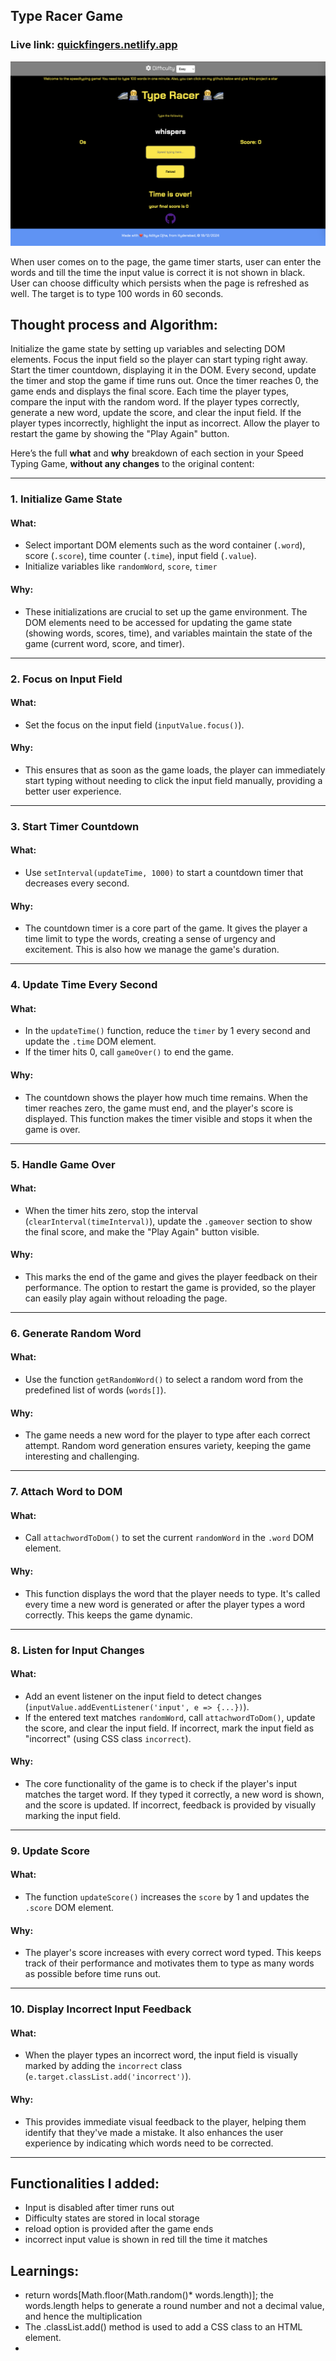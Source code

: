 ## Type Racer Game

### Live link: <a href="https://quickfingers.netlify.app">quickfingers.netlify.app</a>

<img src="https://github.com/gitit24x7/Mini-JS-projects/blob/main/Type%20Racer%20Game/typeraces.jpg">


When user comes on to the page, the game timer starts, user can enter the words and till the time the input value is correct it is not shown in black. 
User can choose difficulty which persists when the page is refreshed as well. The target is to type 100 words in 60 seconds. 

## Thought process and Algorithm:

Initialize the game state by setting up variables and selecting DOM elements.
Focus the input field so the player can start typing right away.
Start the timer countdown, displaying it in the DOM.
Every second, update the timer and stop the game if time runs out.
Once the timer reaches 0, the game ends and displays the final score.
Each time the player types, compare the input with the random word.
If the player types correctly, generate a new word, update the score, and clear the input field.
If the player types incorrectly, highlight the input as incorrect.
Allow the player to restart the game by showing the "Play Again" button.

Here’s the full **what** and **why** breakdown of each section in your Speed Typing Game, **without any changes** to the original content:

---

### **1. Initialize Game State**

#### **What:**
- Select important DOM elements such as the word container (`.word`), score (`.score`), time counter (`.time`), input field (`.value`). 
- Initialize variables like `randomWord`, `score`, `timer`

#### **Why:**
- These initializations are crucial to set up the game environment. The DOM elements need to be accessed for updating the game state (showing words, scores, time), and variables maintain the state of the game (current word, score, and timer).

---

### **2. Focus on Input Field**

#### **What:**
- Set the focus on the input field (`inputValue.focus()`).

#### **Why:**
- This ensures that as soon as the game loads, the player can immediately start typing without needing to click the input field manually, providing a better user experience.

---

### **3. Start Timer Countdown**

#### **What:**
- Use `setInterval(updateTime, 1000)` to start a countdown timer that decreases every second.

#### **Why:**
- The countdown timer is a core part of the game. It gives the player a time limit to type the words, creating a sense of urgency and excitement. This is also how we manage the game's duration.

---

### **4. Update Time Every Second**

#### **What:**
- In the `updateTime()` function, reduce the `timer` by 1 every second and update the `.time` DOM element.
- If the timer hits 0, call `gameOver()` to end the game.

#### **Why:**
- The countdown shows the player how much time remains. When the timer reaches zero, the game must end, and the player's score is displayed. This function makes the timer visible and stops it when the game is over.

---

### **5. Handle Game Over**

#### **What:**
- When the timer hits zero, stop the interval (`clearInterval(timeInterval)`), update the `.gameover` section to show the final score, and make the "Play Again" button visible.

#### **Why:**
- This marks the end of the game and gives the player feedback on their performance. The option to restart the game is provided, so the player can easily play again without reloading the page.

---

### **6. Generate Random Word**

#### **What:**
- Use the function `getRandomWord()` to select a random word from the predefined list of words (`words[]`).

#### **Why:**
- The game needs a new word for the player to type after each correct attempt. Random word generation ensures variety, keeping the game interesting and challenging.

---

### **7. Attach Word to DOM**

#### **What:**
- Call `attachwordToDom()` to set the current `randomWord` in the `.word` DOM element.

#### **Why:**
- This function displays the word that the player needs to type. It's called every time a new word is generated or after the player types a word correctly. This keeps the game dynamic.

---

### **8. Listen for Input Changes**

#### **What:**
- Add an event listener on the input field to detect changes (`inputValue.addEventListener('input', e => {...})`).
- If the entered text matches `randomWord`, call `attachwordToDom()`, update the score, and clear the input field. If incorrect, mark the input field as "incorrect" (using CSS class `incorrect`).

#### **Why:**
- The core functionality of the game is to check if the player's input matches the target word. If they typed it correctly, a new word is shown, and the score is updated. If incorrect, feedback is provided by visually marking the input field.

---

### **9. Update Score**

#### **What:**
- The function `updateScore()` increases the `score` by 1 and updates the `.score` DOM element.

#### **Why:**
- The player's score increases with every correct word typed. This keeps track of their performance and motivates them to type as many words as possible before time runs out.

---

### **10. Display Incorrect Input Feedback**

#### **What:**
- When the player types an incorrect word, the input field is visually marked by adding the `incorrect` class (`e.target.classList.add('incorrect')`).

#### **Why:**
- This provides immediate visual feedback to the player, helping them identify that they've made a mistake. It also enhances the user experience by indicating which words need to be corrected.
---

## Functionalities I added: 
- Input is disabled after timer runs out
- Difficulty states are stored in local storage
- reload option is provided after the game ends
- incorrect input value is shown in red till the time it matches

## Learnings: 
- return words[Math.floor(Math.random()* words.length)]; the words.length helps to generate a round number and not a decimal value, and hence the multiplication
- The .classList.add() method is used to add a CSS class to an HTML element. 
- 

